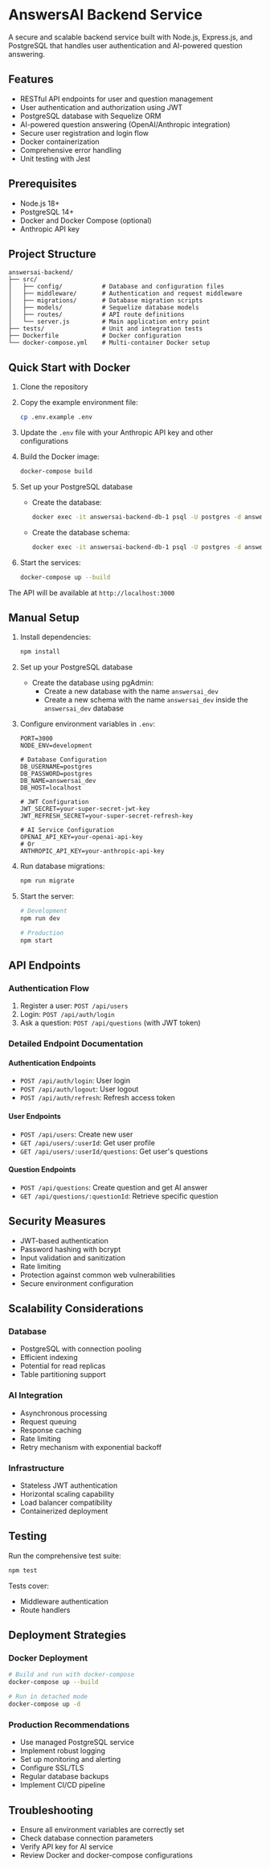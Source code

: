 # AnswersAI Backend Service

A secure and scalable backend service built with Node.js, Express.js, and PostgreSQL that handles user authentication and AI-powered question answering.

## Features

- RESTful API endpoints for user and question management
- User authentication and authorization using JWT
- PostgreSQL database with Sequelize ORM
- AI-powered question answering (OpenAI/Anthropic integration)
- Secure user registration and login flow
- Docker containerization
- Comprehensive error handling
- Unit testing with Jest

## Prerequisites

- Node.js 18+
- PostgreSQL 14+
- Docker and Docker Compose (optional)
- Anthropic API key

## Project Structure

```
answersai-backend/
├── src/
│   ├── config/           # Database and configuration files
│   ├── middleware/       # Authentication and request middleware
│   ├── migrations/       # Database migration scripts
│   ├── models/           # Sequelize database models
│   ├── routes/           # API route definitions
│   └── server.js         # Main application entry point
├── tests/                # Unit and integration tests
├── Dockerfile            # Docker configuration
└── docker-compose.yml    # Multi-container Docker setup
```

## Quick Start with Docker

1. Clone the repository
2. Copy the example environment file:
   ```bash
   cp .env.example .env
   ```
3. Update the `.env` file with your Anthropic API key and other configurations

4. Build the Docker image:

   ```bash
   docker-compose build
   ```

5. Set up your PostgreSQL database

   - Create the database:

     ```bash
     docker exec -it answersai-backend-db-1 psql -U postgres -d answersai_dev -c "CREATE DATABASE IF NOT EXISTS answersai_dev;"
     ```

   - Create the database schema:
     ```bash
     docker exec -it answersai-backend-db-1 psql -U postgres -d answersai_dev -c "CREATE SCHEMA IF NOT EXISTS answersai_dev;"
     ```

6. Start the services:
   ```bash
   docker-compose up --build
   ```

The API will be available at `http://localhost:3000`

## Manual Setup

1. Install dependencies:

   ```bash
   npm install
   ```

2. Set up your PostgreSQL database

   - Create the database using pgAdmin:
     - Create a new database with the name `answersai_dev`
     - Create a new schema with the name `answersai_dev` inside the `answersai_dev` database

3. Configure environment variables in `.env`:

   ```
   PORT=3000
   NODE_ENV=development

   # Database Configuration
   DB_USERNAME=postgres
   DB_PASSWORD=postgres
   DB_NAME=answersai_dev
   DB_HOST=localhost

   # JWT Configuration
   JWT_SECRET=your-super-secret-jwt-key
   JWT_REFRESH_SECRET=your-super-secret-refresh-key

   # AI Service Configuration
   OPENAI_API_KEY=your-openai-api-key
   # Or
   ANTHROPIC_API_KEY=your-anthropic-api-key
   ```

4. Run database migrations:

   ```bash
   npm run migrate
   ```

5. Start the server:

   ```bash
   # Development
   npm run dev

   # Production
   npm start
   ```

## API Endpoints

### Authentication Flow

1. Register a user: `POST /api/users`
2. Login: `POST /api/auth/login`
3. Ask a question: `POST /api/questions` (with JWT token)

### Detailed Endpoint Documentation

#### Authentication Endpoints

- `POST /api/auth/login`: User login
- `POST /api/auth/logout`: User logout
- `POST /api/auth/refresh`: Refresh access token

#### User Endpoints

- `POST /api/users`: Create new user
- `GET /api/users/:userId`: Get user profile
- `GET /api/users/:userId/questions`: Get user's questions

#### Question Endpoints

- `POST /api/questions`: Create question and get AI answer
- `GET /api/questions/:questionId`: Retrieve specific question

## Security Measures

- JWT-based authentication
- Password hashing with bcrypt
- Input validation and sanitization
- Rate limiting
- Protection against common web vulnerabilities
- Secure environment configuration

## Scalability Considerations

### Database

- PostgreSQL with connection pooling
- Efficient indexing
- Potential for read replicas
- Table partitioning support

### AI Integration

- Asynchronous processing
- Request queuing
- Response caching
- Rate limiting
- Retry mechanism with exponential backoff

### Infrastructure

- Stateless JWT authentication
- Horizontal scaling capability
- Load balancer compatibility
- Containerized deployment

## Testing

Run the comprehensive test suite:

```bash
npm test
```

Tests cover:

- Middleware authentication
- Route handlers

## Deployment Strategies

### Docker Deployment

```bash
# Build and run with docker-compose
docker-compose up --build

# Run in detached mode
docker-compose up -d
```

### Production Recommendations

- Use managed PostgreSQL service
- Implement robust logging
- Set up monitoring and alerting
- Configure SSL/TLS
- Regular database backups
- Implement CI/CD pipeline

## Troubleshooting

- Ensure all environment variables are correctly set
- Check database connection parameters
- Verify API key for AI service
- Review Docker and docker-compose configurations
